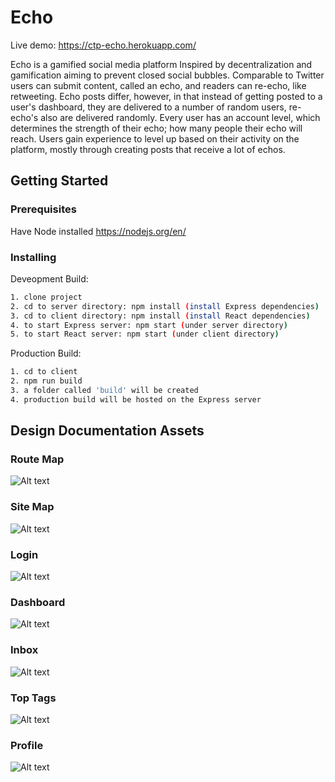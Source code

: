 # Echo

Live demo: https://ctp-echo.herokuapp.com/

Echo is a gamified social media platform Inspired by decentralization and gamification aiming to prevent closed social bubbles. Comparable to Twitter users can submit content, called an echo, and readers can re-echo, like retweeting. Echo posts differ, however, in that instead of getting posted to a user's dashboard, they are delivered to a number of random users, re-echo's also are delivered randomly. Every user has an account level, which determines the strength of their echo; how many people their echo will reach. Users gain experience to level up based on their activity on the platform, mostly through creating posts that receive a lot of echos. 

## Getting Started

### Prerequisites

Have Node installed
https://nodejs.org/en/


### Installing

Deveopment Build:
```bash
1. clone project
2. cd to server directory: npm install (install Express dependencies)
3. cd to client directory: npm install (install React dependencies)
4. to start Express server: npm start (under server directory)
5. to start React server: npm start (under client directory)
```

Production Build:
```bash
1. cd to client
2. npm run build
3. a folder called 'build' will be created
4. production build will be hosted on the Express server
```

## Design Documentation Assets

### Route Map
![Alt text](drafting/routermap.png?raw=true "RouteMap")


### Site Map
![Alt text](drafting/sitemap.png?raw=true "SiteMap")

### Login
![Alt text](drafting/wireframeLogin.png?raw=true "Login")

### Dashboard
![Alt text](drafting/wireframeDashboard.png?raw=true "Dashboard")

### Inbox
![Alt text](drafting/wireframeInbox.png?raw=true "Inbox")

### Top Tags
![Alt text](drafting/wireframeTopTags.png?raw=true "Top Tags")

### Profile
![Alt text](drafting/wireframeProfile.png?raw=true "Profile")
